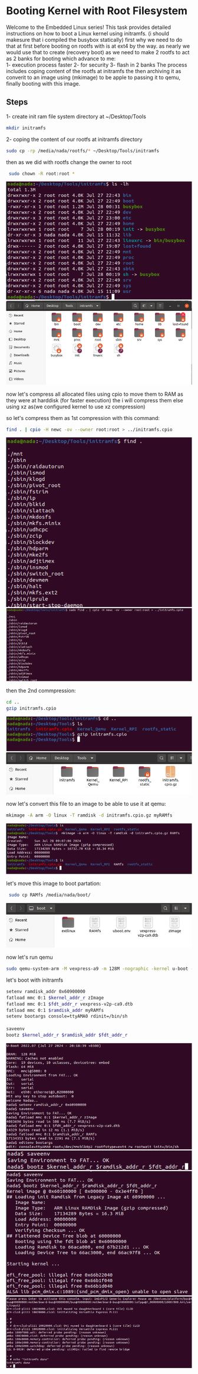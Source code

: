 # Booting Kernel with Root Filesystem

Welcome to the Embedded Linux series! This task provides detailed instructions on how to boot a Linux kernel using initramfs. (i should makesure that i compiled the busybox statically)
first why we need to do that at first before booting on rootfs with is at ext4 by the way.
as nearly we would use that to create (recovery boot) as we need to make 2 rootfs to act as 2 banks for booting which advance to me:  
1- execution process faster
2- for security
3- flash in 2 banks
The process includes coping content of the rootfs at initramfs the then archiving it as converit to an image using (mkimage) to be apple to passing it to qemu, finally booting with this image.

## Steps
1- create init ram file system directory at ~/Desktop/Tools
```sh
mkdir initramfs
```
2- coping the content of our rootfs at initramfs directory
```sh
sudo cp -rp /media/nada/rootfs/* ~/Desktop/Tools/initramfs
```
then as we did with rootfs change the owner to root
```sh
 sudo chown -R root:root *
```
![1](images/30.png)
![1](images/29.png)

now let's compress all allocated files using cpio to move them to RAM as they were at harddisk (for faster execution)
the i will compress them else using xz as(we configured kernel to use xz compression)

so let's compress them as 1st compression with this command:
```sh
find . | cpio -H newc -ov --owner root:root > ../initramfs.cpio
```
![1](images/31.png)
![1](images/32.png)

then the 2nd commpression:

```sh
cd .. 
gzip initramfs.cpio
```
![1](images/34.png)
![1](images/35.png)

now let's convert this file to an image to be able to use it at qemu:
```sh
mkimage -A arm -O linux -T ramdisk -d initramfs.cpio.gz myRAMfs
```
![1](images/36.png)

let's move this image to boot partation:
```sh
 sudo cp RAMfs /media/nada/boot/
```
![1](images/37.png)

now let's run qemu
```sh
sudo qemu-system-arm -M vexpress-a9 -m 128M -nographic -kernel u-boot -sd /home/nada/sd.img -net tap,script=./qemu_ifup -net nic
```
let's boot with initramfs
```sh
setenv ramdisk_addr 0x60900000
fatload mmc 0:1 $kernel_addr_r zImage
fatload mmc 0:1 $fdt_addr_r vexpress-v2p-ca9.dtb
fatload mmc 0:1 $ramdisk_addr myRAMfs
setenv bootargs console=ttyAMA0 rdinit=/bin/sh

saveenv
bootz $kernel_addr_r $ramdisk_addr $fdt_addr_r
```
![1](images/38.png)
![1](images/39.png)
![1](images/40.png)
![1](images/41.png)


